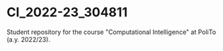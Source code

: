 # CI_2022-23_304811
Student repository for the course "Computational Intelligence" at PoliTo (a.y. 2022/23).
